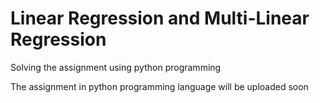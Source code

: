 # Linear Regression and Multi-Linear Regression

Solving the assignment using python programming

The assignment in python programming language will be uploaded soon
